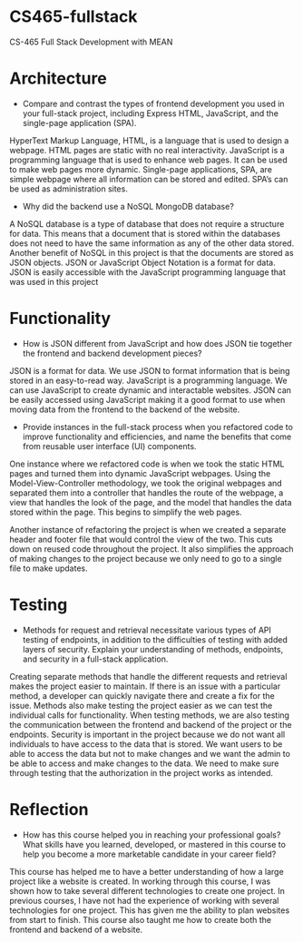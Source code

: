 # CS465-fullstack
CS-465 Full Stack Development with MEAN

# Architecture
* Compare and contrast the types of frontend development you used in your full-stack project, including Express HTML, JavaScript, and the single-page application (SPA).

HyperText Markup Language, HTML, is a language that is used to design a webpage. HTML pages are static with no real interactivity. JavaScript is a programming language that is used to enhance web pages. It can be used to make web pages more dynamic. Single-page applications, SPA, are simple webpage where all information can be stored and edited. SPA’s can be used as administration sites.

* Why did the backend use a NoSQL MongoDB database?

A NoSQL database is a type of database that does not require a structure for data. This means that a document that is stored within the databases does not need to have the same information as any of the other data stored. Another benefit of NoSQL in this project is that the documents are stored as JSON objects. JSON or JavaScript Object Notation is a format for data. JSON is easily accessible with the JavaScript programming language that was used in this project

# Functionality

* How is JSON different from JavaScript and how does JSON tie together the frontend and backend development pieces?

JSON is a format for data. We use JSON to format information that is being stored in an easy-to-read way. JavaScript is a programming language. We can use JavaScript to create dynamic and interactable websites. JSON can be easily accessed using JavaScript making it a good format to use when moving data from the frontend to the backend of the website.

* Provide instances in the full-stack process when you refactored code to improve functionality and efficiencies, and name the benefits that come from reusable user interface (UI) components.

One instance where we refactored code is when we took the static HTML pages and turned them into dynamic JavaScript webpages. Using the Model-View-Controller methodology, we took the original webpages and separated them into a controller that handles the route of the webpage, a view that handles the look of the page, and the model that handles the data stored within the page. This begins to simplify the web pages.

Another instance of refactoring the project is when we created a separate header and footer file that would control the view of the two. This cuts down on reused code throughout the project. It also simplifies the approach of making changes to the project because we only need to go to a single file to make updates.

# Testing

* Methods for request and retrieval necessitate various types of API testing of endpoints, in addition to the difficulties of testing with added layers of security. Explain your understanding of methods, endpoints, and security in a full-stack application.

Creating separate methods that handle the different requests and retrieval makes the project easier to maintain. If there is an issue with a particular method, a developer can quickly navigate there and create a fix for the issue. Methods also make testing the project easier as we can test the individual calls for functionality. When testing methods, we are also testing the communication between the frontend and backend of the project or the endpoints. Security is important in the project because we do not want all individuals to have access to the data that is stored. We want users to be able to access the data but not to make changes and we want the admin to be able to access and make changes to the data. We need to make sure through testing that the authorization in the project works as intended.

# Reflection

* How has this course helped you in reaching your professional goals? What skills have you learned, developed, or mastered in this course to help you become a more marketable candidate in your career field?

This course has helped me to have a better understanding of how a large project like a website is created. In working through this course, I was shown how to take several different technologies to create one project. In previous courses, I have not had the experience of working with several technologies for one project. This has given me the ability to plan websites from start to finish. This course also taught me how to create both the frontend and backend of a website.


